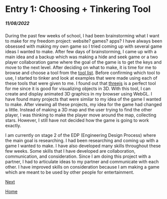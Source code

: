 # Entry 1: Choosing + Tinkering Tool
##### 11/08/2022

During the past few weeks of school, I had been brainstorming what I want to make for my freedom project: website? games? apps? I have always been obsessed with making my own game so I tried coming up with several game ideas I wanted to make. After few days of brainstorming, I came up with a main idea and a backup which was making a hide and seek game or a two player collaboration game where the goal of the game is to get the keys and move to the next level. After deciding on what to make, it is time for me to browse and choose a tool from the [tool list](https://docs.google.com/document/d/1oJFrErlAZvB-0V923QGOm4X3CwiceJsKot2R6Jz8Mdc/preview). Before confirming which tool to use, I started to tinker and look at examples that were made using each of these tools that were given to me. I found out that [threejs](https://threejs.org/) is a perfect tool for me since it is good for visualizing objects in 3D. With this tool, I can create and display animated 3D graphics in my browser using WebGL. I have found many projects that were similar to my idea of the game I wanted to make. After viewing all these projects, my idea for the game had changed a little. Instead of making a 3D map and the user trying to find the other player, I was thinking to make the player move around the map, collecting stars. However, I still have not decided how the game is going to work exactly. 

I am currently on stage 2 of the EDP (Engineering Design Process) where the main goal is researching. I had been researching and coming up with a game I wanted to make. I have also developed many skills throughout these few weeks. Some skills that I have developed are collaboration, communication, and consideration. Since I am doing this project with a partner, I had to articulate ideas to my partner and communicate with each other. I have improved skills on consideration because I am making a game which are meant to be used by other people for entertainment. 

[Next](entry02.md)

[Home](../README.md)
